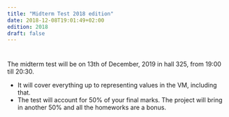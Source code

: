 ```yaml
---
title: "Midterm Test 2018 edition"
date: 2018-12-08T19:01:49+02:00
edition: 2018
draft: false
---
```

# 

The midterm test will be on 13th of December, 2019 in hall 325, from 19:00 till
20:30.

- It will cover everything up to representing values in the VM, including that.
- The test will account for 50% of your final marks. The project will bring in
  another 50% and all the homeworks are a bonus.

